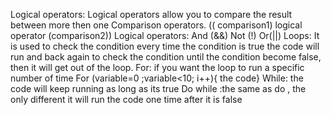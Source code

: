 Logical operators:
Logical operators allow you to compare the result between more then one Comparison operators.
(( comparison1) logical operator (comparison2))
Logical operators: 
And (&&)
Not (!)
Or(||)
Loops:
It is used to check the condition every time the condition is true the code will run and back again to check the condition until the condition become false, then it will get out of the loop.
For: if you want the loop to run a specific number of time 
For (variable=0 ;variable<10; i++){ the code}
While: the code will keep running as long as its true
Do while :the same as do , the only different it will run the code one time after it is false
